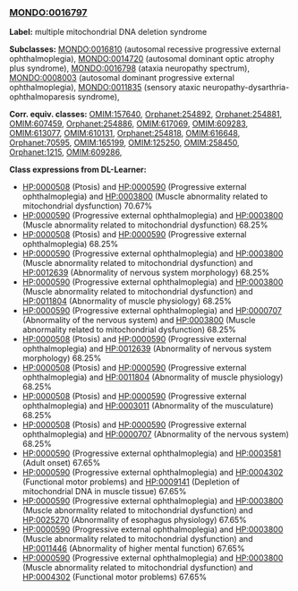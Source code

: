 
### [MONDO:0016797](http://purl.obolibrary.org/obo/MONDO_0016797)
**Label:** multiple mitochondrial DNA deletion syndrome

**Subclasses:** [MONDO:0016810](http://purl.obolibrary.org/obo/MONDO_0016810) (autosomal recessive progressive external ophthalmoplegia), [MONDO:0014720](http://purl.obolibrary.org/obo/MONDO_0014720) (autosomal dominant optic atrophy plus syndrome), [MONDO:0016798](http://purl.obolibrary.org/obo/MONDO_0016798) (ataxia neuropathy spectrum), [MONDO:0008003](http://purl.obolibrary.org/obo/MONDO_0008003) (autosomal dominant progressive external ophthalmoplegia), [MONDO:0011835](http://purl.obolibrary.org/obo/MONDO_0011835) (sensory ataxic neuropathy-dysarthria-ophthalmoparesis syndrome), 

**Corr. equiv. classes:** [OMIM:157640](http://purl.obolibrary.org/obo/OMIM_157640), [Orphanet:254892](http://www.orpha.net/ORDO/Orphanet_254892), [Orphanet:254881](http://www.orpha.net/ORDO/Orphanet_254881), [OMIM:607459](http://purl.obolibrary.org/obo/OMIM_607459), [Orphanet:254886](http://www.orpha.net/ORDO/Orphanet_254886), [OMIM:617069](http://purl.obolibrary.org/obo/OMIM_617069), [OMIM:609283](http://purl.obolibrary.org/obo/OMIM_609283), [OMIM:613077](http://purl.obolibrary.org/obo/OMIM_613077), [OMIM:610131](http://purl.obolibrary.org/obo/OMIM_610131), [Orphanet:254818](http://www.orpha.net/ORDO/Orphanet_254818), [OMIM:616648](http://purl.obolibrary.org/obo/OMIM_616648), [Orphanet:70595](http://www.orpha.net/ORDO/Orphanet_70595), [OMIM:165199](http://purl.obolibrary.org/obo/OMIM_165199), [OMIM:125250](http://purl.obolibrary.org/obo/OMIM_125250), [OMIM:258450](http://purl.obolibrary.org/obo/OMIM_258450), [Orphanet:1215](http://www.orpha.net/ORDO/Orphanet_1215), [OMIM:609286](http://purl.obolibrary.org/obo/OMIM_609286), 

**Class expressions from DL-Learner:**

- [HP:0000508](http://purl.obolibrary.org/obo/HP_0000508) (Ptosis) and [HP:0000590](http://purl.obolibrary.org/obo/HP_0000590) (Progressive external ophthalmoplegia) and [HP:0003800](http://purl.obolibrary.org/obo/HP_0003800) (Muscle abnormality related to mitochondrial dysfunction) 70.67%
- [HP:0000590](http://purl.obolibrary.org/obo/HP_0000590) (Progressive external ophthalmoplegia) and [HP:0003800](http://purl.obolibrary.org/obo/HP_0003800) (Muscle abnormality related to mitochondrial dysfunction) 68.25%
- [HP:0000508](http://purl.obolibrary.org/obo/HP_0000508) (Ptosis) and [HP:0000590](http://purl.obolibrary.org/obo/HP_0000590) (Progressive external ophthalmoplegia) 68.25%
- [HP:0000590](http://purl.obolibrary.org/obo/HP_0000590) (Progressive external ophthalmoplegia) and [HP:0003800](http://purl.obolibrary.org/obo/HP_0003800) (Muscle abnormality related to mitochondrial dysfunction) and [HP:0012639](http://purl.obolibrary.org/obo/HP_0012639) (Abnormality of nervous system morphology) 68.25%
- [HP:0000590](http://purl.obolibrary.org/obo/HP_0000590) (Progressive external ophthalmoplegia) and [HP:0003800](http://purl.obolibrary.org/obo/HP_0003800) (Muscle abnormality related to mitochondrial dysfunction) and [HP:0011804](http://purl.obolibrary.org/obo/HP_0011804) (Abnormality of muscle physiology) 68.25%
- [HP:0000590](http://purl.obolibrary.org/obo/HP_0000590) (Progressive external ophthalmoplegia) and [HP:0000707](http://purl.obolibrary.org/obo/HP_0000707) (Abnormality of the nervous system) and [HP:0003800](http://purl.obolibrary.org/obo/HP_0003800) (Muscle abnormality related to mitochondrial dysfunction) 68.25%
- [HP:0000508](http://purl.obolibrary.org/obo/HP_0000508) (Ptosis) and [HP:0000590](http://purl.obolibrary.org/obo/HP_0000590) (Progressive external ophthalmoplegia) and [HP:0012639](http://purl.obolibrary.org/obo/HP_0012639) (Abnormality of nervous system morphology) 68.25%
- [HP:0000508](http://purl.obolibrary.org/obo/HP_0000508) (Ptosis) and [HP:0000590](http://purl.obolibrary.org/obo/HP_0000590) (Progressive external ophthalmoplegia) and [HP:0011804](http://purl.obolibrary.org/obo/HP_0011804) (Abnormality of muscle physiology) 68.25%
- [HP:0000508](http://purl.obolibrary.org/obo/HP_0000508) (Ptosis) and [HP:0000590](http://purl.obolibrary.org/obo/HP_0000590) (Progressive external ophthalmoplegia) and [HP:0003011](http://purl.obolibrary.org/obo/HP_0003011) (Abnormality of the musculature) 68.25%
- [HP:0000508](http://purl.obolibrary.org/obo/HP_0000508) (Ptosis) and [HP:0000590](http://purl.obolibrary.org/obo/HP_0000590) (Progressive external ophthalmoplegia) and [HP:0000707](http://purl.obolibrary.org/obo/HP_0000707) (Abnormality of the nervous system) 68.25%
- [HP:0000590](http://purl.obolibrary.org/obo/HP_0000590) (Progressive external ophthalmoplegia) and [HP:0003581](http://purl.obolibrary.org/obo/HP_0003581) (Adult onset) 67.65%
- [HP:0000590](http://purl.obolibrary.org/obo/HP_0000590) (Progressive external ophthalmoplegia) and [HP:0004302](http://purl.obolibrary.org/obo/HP_0004302) (Functional motor problems) and [HP:0009141](http://purl.obolibrary.org/obo/HP_0009141) (Depletion of mitochondrial DNA in muscle tissue) 67.65%
- [HP:0000590](http://purl.obolibrary.org/obo/HP_0000590) (Progressive external ophthalmoplegia) and [HP:0003800](http://purl.obolibrary.org/obo/HP_0003800) (Muscle abnormality related to mitochondrial dysfunction) and [HP:0025270](http://purl.obolibrary.org/obo/HP_0025270) (Abnormality of esophagus physiology) 67.65%
- [HP:0000590](http://purl.obolibrary.org/obo/HP_0000590) (Progressive external ophthalmoplegia) and [HP:0003800](http://purl.obolibrary.org/obo/HP_0003800) (Muscle abnormality related to mitochondrial dysfunction) and [HP:0011446](http://purl.obolibrary.org/obo/HP_0011446) (Abnormality of higher mental function) 67.65%
- [HP:0000590](http://purl.obolibrary.org/obo/HP_0000590) (Progressive external ophthalmoplegia) and [HP:0003800](http://purl.obolibrary.org/obo/HP_0003800) (Muscle abnormality related to mitochondrial dysfunction) and [HP:0004302](http://purl.obolibrary.org/obo/HP_0004302) (Functional motor problems) 67.65%


